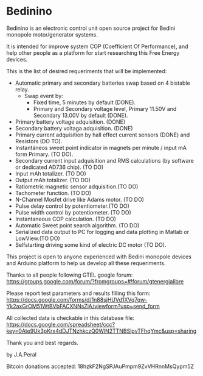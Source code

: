 Bedinino
========

Bedinino is an electronic control unit open source project for Bedini monopole motor/generator systems.

It is intended for improve system COP (Coefficient Of Performance), and help other people as a platform for start researching this Free Energy devices.

This is the list of desired requeriments that will be implemented:

- Automatic primary and secondary batteries swap based on 4 bistable relay.
 	* Swap event by:
 	 	- Fixed time, 5 minutes by default (DONE).
 		- Primary and Secondary voltage level, Primary 11.50V and Secondary 13.00V by default (DONE).
- Primary battery voltage adquisition. (DONE)
- Secondary battery voltaga adquisition. (DONE)
- Primary current adquisition by hall effect current sensors (DONE) and Resistors (DO TO).
- Instantáneos sweet point indicator in magnets per minute / input mA form Primary. (TO DO).
- Secondary current input adquisition and RMS calculations (by software or dedicated AD736 chip). (TO DO)
- Input mAh totalizer. (TO DO)
- Output mAh totalizer. (TO DO)
- Ratiometric magnetic sensor adquisition.(TO DO)
- Tachometer function. (TO DO)
- N-Channel Mosfet drive like Adams motor. (TO DO)
- Pulse delay control by potentiometer.(TO DO)
- Pulse width control by potentiometer. (TO DO)
- Instantaneous COP calculation. (TO DO)
- Automatic Sweet point search algorithm. (TO DO)
- Serialized data output to PC for logging and data plotting in Matlab or LowView.(TO DO)
- Selfstarting driving some kind of electric DC motor (TO DO).

This project is open to anyone experienced with Bedini monopole devices and Arduino platform to help us develop all these requeriments.

Thanks to all people following GTEL google forum:
	https://groups.google.com/forum/?fromgroups=#!forum/gtenergialibre

Please report test parameters and results filling this form:
	https://docs.google.com/forms/d/1n88sjHUVd1XVq7qw-Yk2axGrOM51WtBVbFACXNNsZiA/viewform?usp=send_form

All collected data is checkable in this database file:
	https://docs.google.com/spreadsheet/ccc?key=0Ate9Uk3pKrx4dDJTNzhkczQ0WlN2TTNBSlpvTFhqYmc&usp=sharing

Thank you and best regards.


by J.A.Peral

Bitcoin donations accepted: 18hzkF2NgSPJAuPmpm9ZvVHRnnMsQypm5Z

